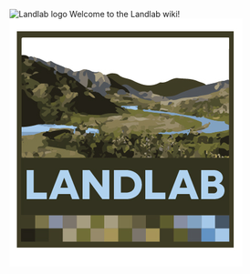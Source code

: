 
![Landlab logo](https://avatars1.githubusercontent.com/u/7543483?v=3&s=200) Welcome to the Landlab wiki!
![Landlab logo](https://github.com/landlab/landlab-logo/blob/master/landlab_logo_picture.jpg)